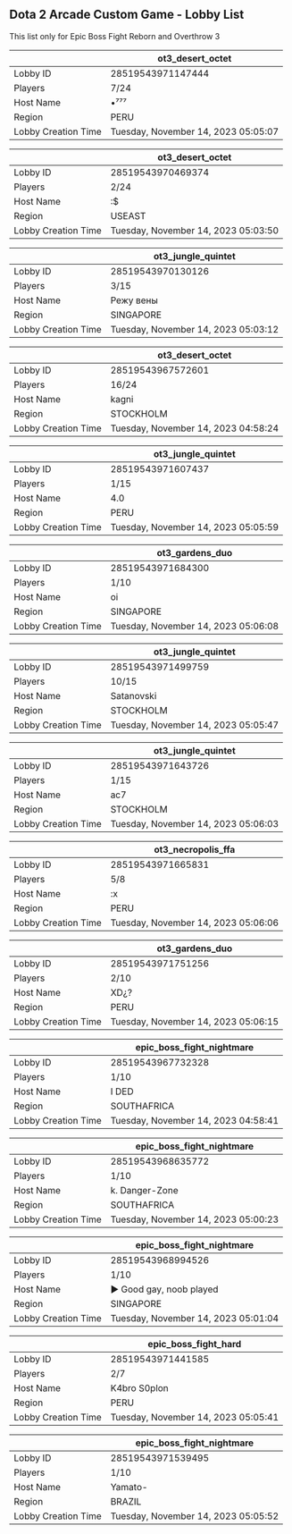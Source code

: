 ## Dota 2 Arcade Custom Game - Lobby List

This list only for Epic Boss Fight Reborn and Overthrow 3

|  | ot3_desert_octet |
| ------ | ------ |
| Lobby ID | 28519543971147444 |
| Players | 7/24 |
| Host Name | •⁷⁷⁷ |
| Region | PERU |
| Lobby Creation Time | Tuesday, November 14, 2023 05:05:07 |


|  | ot3_desert_octet |
| ------ | ------ |
| Lobby ID | 28519543970469374 |
| Players | 2/24 |
| Host Name | :$ |
| Region | USEAST |
| Lobby Creation Time | Tuesday, November 14, 2023 05:03:50 |


|  | ot3_jungle_quintet |
| ------ | ------ |
| Lobby ID | 28519543970130126 |
| Players | 3/15 |
| Host Name | Режу вены |
| Region | SINGAPORE |
| Lobby Creation Time | Tuesday, November 14, 2023 05:03:12 |


|  | ot3_desert_octet |
| ------ | ------ |
| Lobby ID | 28519543967572601 |
| Players | 16/24 |
| Host Name | kagni |
| Region | STOCKHOLM |
| Lobby Creation Time | Tuesday, November 14, 2023 04:58:24 |


|  | ot3_jungle_quintet |
| ------ | ------ |
| Lobby ID | 28519543971607437 |
| Players | 1/15 |
| Host Name | 4.0 |
| Region | PERU |
| Lobby Creation Time | Tuesday, November 14, 2023 05:05:59 |


|  | ot3_gardens_duo |
| ------ | ------ |
| Lobby ID | 28519543971684300 |
| Players | 1/10 |
| Host Name | oi |
| Region | SINGAPORE |
| Lobby Creation Time | Tuesday, November 14, 2023 05:06:08 |


|  | ot3_jungle_quintet |
| ------ | ------ |
| Lobby ID | 28519543971499759 |
| Players | 10/15 |
| Host Name | Satanovski |
| Region | STOCKHOLM |
| Lobby Creation Time | Tuesday, November 14, 2023 05:05:47 |


|  | ot3_jungle_quintet |
| ------ | ------ |
| Lobby ID | 28519543971643726 |
| Players | 1/15 |
| Host Name | ac7 |
| Region | STOCKHOLM |
| Lobby Creation Time | Tuesday, November 14, 2023 05:06:03 |


|  | ot3_necropolis_ffa |
| ------ | ------ |
| Lobby ID | 28519543971665831 |
| Players | 5/8 |
| Host Name | :x |
| Region | PERU |
| Lobby Creation Time | Tuesday, November 14, 2023 05:06:06 |


|  | ot3_gardens_duo |
| ------ | ------ |
| Lobby ID | 28519543971751256 |
| Players | 2/10 |
| Host Name | XD¿? |
| Region | PERU |
| Lobby Creation Time | Tuesday, November 14, 2023 05:06:15 |


|  | epic_boss_fight_nightmare |
| ------ | ------ |
| Lobby ID | 28519543967732328 |
| Players | 1/10 |
| Host Name | I DED |
| Region | SOUTHAFRICA |
| Lobby Creation Time | Tuesday, November 14, 2023 04:58:41 |


|  | epic_boss_fight_nightmare |
| ------ | ------ |
| Lobby ID | 28519543968635772 |
| Players | 1/10 |
| Host Name | k. Danger-Zone |
| Region | SOUTHAFRICA |
| Lobby Creation Time | Tuesday, November 14, 2023 05:00:23 |


|  | epic_boss_fight_nightmare |
| ------ | ------ |
| Lobby ID | 28519543968994526 |
| Players | 1/10 |
| Host Name | ► Good gay, noob played |
| Region | SINGAPORE |
| Lobby Creation Time | Tuesday, November 14, 2023 05:01:04 |


|  | epic_boss_fight_hard |
| ------ | ------ |
| Lobby ID | 28519543971441585 |
| Players | 2/7 |
| Host Name | K4bro S0plon |
| Region | PERU |
| Lobby Creation Time | Tuesday, November 14, 2023 05:05:41 |


|  | epic_boss_fight_nightmare |
| ------ | ------ |
| Lobby ID | 28519543971539495 |
| Players | 1/10 |
| Host Name | Yamato- |
| Region | BRAZIL |
| Lobby Creation Time | Tuesday, November 14, 2023 05:05:52 |


